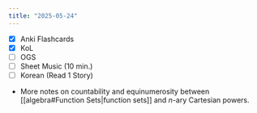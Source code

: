 ```yaml
---
title: "2025-05-24"
---
```


- [x] Anki Flashcards
- [x] KoL
- [ ] OGS
- [ ] Sheet Music (10 min.)
- [ ] Korean (Read 1 Story)

* More notes on countability and equinumerosity between [[algebra#Function Sets|function sets]] and $n$-ary Cartesian powers.
